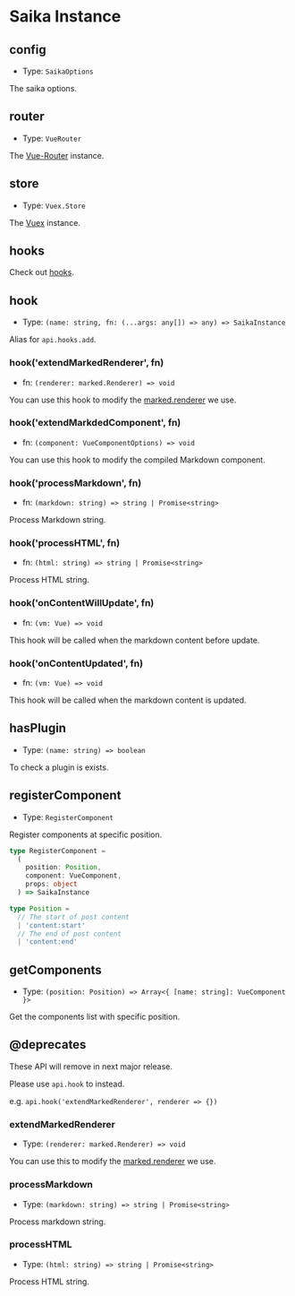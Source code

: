 # Saika Instance

## config

- Type: `SaikaOptions`

The saika options.

## router

- Type: `VueRouter`

The [Vue-Router](https://router.vuejs.org/api/#router-instance-properties) instance.

## store

- Type: `Vuex.Store`

The [Vuex](https://vuex.vuejs.org/api/#vuex-store-instance-properties) instance.

## hooks

Check out [hooks](/reference/hooks).

## hook

- Type: `(name: string, fn: (...args: any[]) => any) => SaikaInstance`

Alias for `api.hooks.add`.

### hook('extendMarkedRenderer', fn)

- fn: `(renderer: marked.Renderer) => void`

You can use this hook to modify the [marked.renderer](https://marked.js.org/#/USING_PRO.md#renderer) we use.

### hook('extendMarkdedComponent', fn)

- fn: `(component: VueComponentOptions) => void`

You can use this hook to modify the compiled Markdown component.

### hook('processMarkdown', fn)

- fn: `(markdown: string) => string | Promise<string>`

Process Markdown string.

### hook('processHTML', fn)

- fn: `(html: string) => string | Promise<string>`

Process HTML string.

### hook('onContentWillUpdate', fn)

- fn: `(vm: Vue) => void`

This hook will be called when the markdown content before update.

### hook('onContentUpdated', fn)

- fn: `(vm: Vue) => void`

This hook will be called when the markdown content is updated.

## hasPlugin

- Type: `(name: string) => boolean`

To check a plugin is exists.

## registerComponent

- Type: `RegisterComponent`

Register components at specific position.

```ts
type RegisterComponent =
  (
    position: Position,
    component: VueComponent,
    props: object
  ) => SaikaInstance

type Position =
  // The start of post content
  | 'content:start'
  // The end of post content
  | 'content:end'
```

## getComponents

- Type: `(position: Position) => Array<{ [name: string]: VueComponent }>`

Get the components list with specific position.

## @deprecates

These API will remove in next major release.

Please use `api.hook` to instead.

e.g. `api.hook('extendMarkedRenderer', renderer => {})`

### extendMarkedRenderer

- Type: `(renderer: marked.Renderer) => void`

You can use this to modify the [marked.renderer](https://marked.js.org/#/USING_PRO.md#renderer) we use.

### processMarkdown

- Type: `(markdown: string) => string | Promise<string>`

Process markdown string.

### processHTML

- Type: `(html: string) => string | Promise<string>`

Process HTML string.
